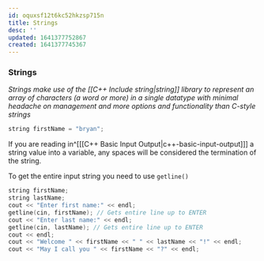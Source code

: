 ```yaml
---
id: oquxsf12t6kc52hkzsp715n
title: Strings
desc: ''
updated: 1641377752867
created: 1641377745367
---
```



### Strings

_Strings make use of the [[C++ Include string|string]] library to represent an array of characters (a word or more) in a single datatype with minimal headache on management and more options and functionality than C-style strings_

```cpp
string firstName = "bryan";
```

If you are reading in^\[[[C++ Basic Input Output|c++-basic-input-output]]] a string value into a variable, any spaces will be considered the termination of the string.

To get the entire input string you need to use `getline()`

```cpp
string firstName;
string lastName;
cout << "Enter first name:" << endl;
getline(cin, firstName); // Gets entire line up to ENTER
cout << "Enter last name:" << endl;
getline(cin, lastName); // Gets entire line up to ENTER
cout << endl;
cout << "Welcome " << firstName << " " << lastName << "!" << endl;
cout << "May I call you " << firstName << "?" << endl;
```

